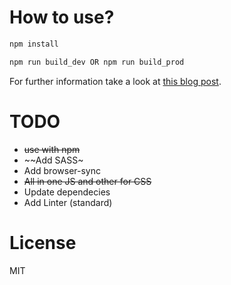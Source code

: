 # How to use?

```bash
npm install

npm run build_dev OR npm run build_prod
```

For further information take a look at [this blog post](http://blog.mgechev.com/2016/06/26/tree-shaking-angular2-production-build-rollup-javascript/).

# TODO
- ~~use with npm~~
- ~~Add SASS~
- Add browser-sync
- ~~All in one JS and other for CSS~~
- Update dependecies
- Add Linter (standard)

# License

MIT

